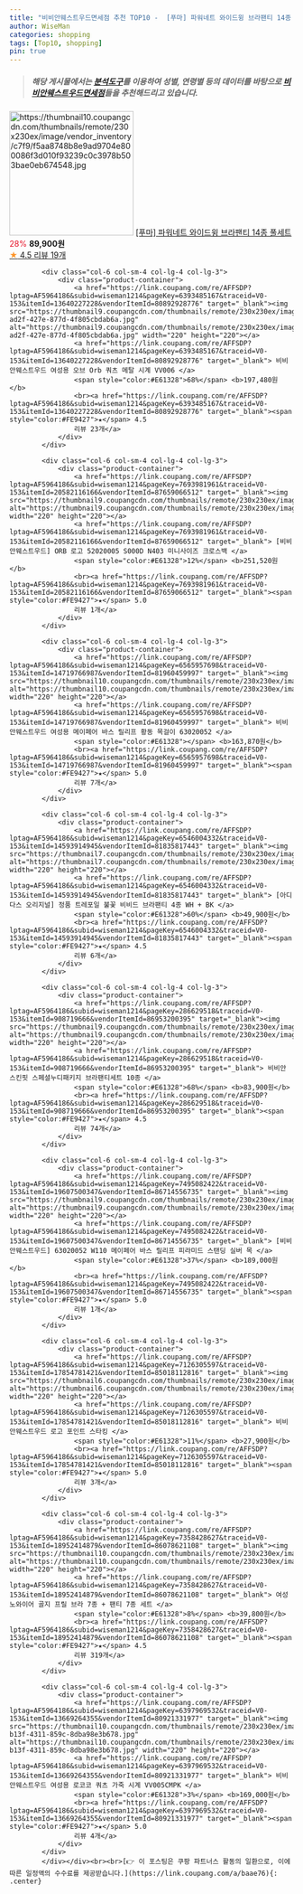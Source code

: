 ```yaml
---
title: "비비안웨스트우드면세점 추천 TOP10 -  [푸마] 파워네트 와이드윙 브라팬티 14종 풀세트 "
author: WiseMan
categories: shopping
tags: [Top10, shopping]
pin: true
---
```


> ##### 해당 게시물에서는 [**분석도구**](https://itemscout.io/)를 이용하여 **성별**, **연령별** 등의 데이터를 바탕으로 [**비비안웨스트우드면세점**](https://link.coupang.com/a/baae76)들을 추천해드리고 있습니다.
<div class="container"><div class="row">
            <div class="col-6 col-sm-4 col-lg-4 col-lg-3">
                <div class="product-container">
                    <a href="https://link.coupang.com/re/AFFSDP?lptag=AF5964186&subid=wiseman1214&pageKey=7385881408&traceid=V0-153&itemId=19084963923&vendorItemId=86265992213" target="_blank"><img src="https://thumbnail10.coupangcdn.com/thumbnails/remote/230x230ex/image/vendor_inventory/c7f9/f5aa8748b8e9ad9704e800086f3d010f93239c0c3978b503bae0eb674548.jpg" alt="https://thumbnail10.coupangcdn.com/thumbnails/remote/230x230ex/image/vendor_inventory/c7f9/f5aa8748b8e9ad9704e800086f3d010f93239c0c3978b503bae0eb674548.jpg" width="220" height="220"></a>
                    <a href="https://link.coupang.com/re/AFFSDP?lptag=AF5964186&subid=wiseman1214&pageKey=7385881408&traceid=V0-153&itemId=19084963923&vendorItemId=86265992213" target="_blank"> [푸마] 파워네트 와이드윙 브라팬티 14종 풀세트 </a>
                    <span style="color:#E61328">28%</span> <b>89,900원</b>
                    <br><a href="https://link.coupang.com/re/AFFSDP?lptag=AF5964186&subid=wiseman1214&pageKey=7385881408&traceid=V0-153&itemId=19084963923&vendorItemId=86265992213" target="_blank"><span style="color:#FE9427">★</span> 4.5
                    리뷰 19개</a>
                </div>
            </div>
            
            <div class="col-6 col-sm-4 col-lg-4 col-lg-3">
                <div class="product-container">
                    <a href="https://link.coupang.com/re/AFFSDP?lptag=AF5964186&subid=wiseman1214&pageKey=6393485167&traceid=V0-153&itemId=13640227228&vendorItemId=80892928776" target="_blank"><img src="https://thumbnail9.coupangcdn.com/thumbnails/remote/230x230ex/image/retail/images/2022/03/14/11/4/bad802ae-ad2f-427e-877d-4f805cbdab6a.jpg" alt="https://thumbnail9.coupangcdn.com/thumbnails/remote/230x230ex/image/retail/images/2022/03/14/11/4/bad802ae-ad2f-427e-877d-4f805cbdab6a.jpg" width="220" height="220"></a>
                    <a href="https://link.coupang.com/re/AFFSDP?lptag=AF5964186&subid=wiseman1214&pageKey=6393485167&traceid=V0-153&itemId=13640227228&vendorItemId=80892928776" target="_blank"> 비비안웨스트우드 여성용 오브 Orb 쿼츠 메탈 시계 VV006 </a>
                    <span style="color:#E61328">68%</span> <b>197,480원</b>
                    <br><a href="https://link.coupang.com/re/AFFSDP?lptag=AF5964186&subid=wiseman1214&pageKey=6393485167&traceid=V0-153&itemId=13640227228&vendorItemId=80892928776" target="_blank"><span style="color:#FE9427">★</span> 4.5
                    리뷰 23개</a>
                </div>
            </div>
            
            <div class="col-6 col-sm-4 col-lg-4 col-lg-3">
                <div class="product-container">
                    <a href="https://link.coupang.com/re/AFFSDP?lptag=AF5964186&subid=wiseman1214&pageKey=7693981961&traceid=V0-153&itemId=20582116166&vendorItemId=87659066512" target="_blank"><img src="https://thumbnail9.coupangcdn.com/thumbnails/remote/230x230ex/image/vendor_inventory/928b/331e2dfebaa2db8d7a9d50af543083e8bd20e4776af4fd6b81cbcc7c6bc4.jpg" alt="https://thumbnail9.coupangcdn.com/thumbnails/remote/230x230ex/image/vendor_inventory/928b/331e2dfebaa2db8d7a9d50af543083e8bd20e4776af4fd6b81cbcc7c6bc4.jpg" width="220" height="220"></a>
                    <a href="https://link.coupang.com/re/AFFSDP?lptag=AF5964186&subid=wiseman1214&pageKey=7693981961&traceid=V0-153&itemId=20582116166&vendorItemId=87659066512" target="_blank"> [비비안웨스트우드] ORB 로고 52020005 S000D N403 미니사이즈 크로스백 </a>
                    <span style="color:#E61328">12%</span> <b>251,520원</b>
                    <br><a href="https://link.coupang.com/re/AFFSDP?lptag=AF5964186&subid=wiseman1214&pageKey=7693981961&traceid=V0-153&itemId=20582116166&vendorItemId=87659066512" target="_blank"><span style="color:#FE9427">★</span> 5.0
                    리뷰 1개</a>
                </div>
            </div>
            
            <div class="col-6 col-sm-4 col-lg-4 col-lg-3">
                <div class="product-container">
                    <a href="https://link.coupang.com/re/AFFSDP?lptag=AF5964186&subid=wiseman1214&pageKey=6565957698&traceid=V0-153&itemId=14719766987&vendorItemId=81960459997" target="_blank"><img src="https://thumbnail10.coupangcdn.com/thumbnails/remote/230x230ex/image/rs_quotation_api/w2ctnldv/69c4f5c30eb3419085c965fe0eb0045b.jpg" alt="https://thumbnail10.coupangcdn.com/thumbnails/remote/230x230ex/image/rs_quotation_api/w2ctnldv/69c4f5c30eb3419085c965fe0eb0045b.jpg" width="220" height="220"></a>
                    <a href="https://link.coupang.com/re/AFFSDP?lptag=AF5964186&subid=wiseman1214&pageKey=6565957698&traceid=V0-153&itemId=14719766987&vendorItemId=81960459997" target="_blank"> 비비안웨스트우드 여성용 메이페어 바스 릴리프 황동 목걸이 63020052 </a>
                    <span style="color:#E61328"></span> <b>163,870원</b>
                    <br><a href="https://link.coupang.com/re/AFFSDP?lptag=AF5964186&subid=wiseman1214&pageKey=6565957698&traceid=V0-153&itemId=14719766987&vendorItemId=81960459997" target="_blank"><span style="color:#FE9427">★</span> 5.0
                    리뷰 7개</a>
                </div>
            </div>
            
            <div class="col-6 col-sm-4 col-lg-4 col-lg-3">
                <div class="product-container">
                    <a href="https://link.coupang.com/re/AFFSDP?lptag=AF5964186&subid=wiseman1214&pageKey=6546004332&traceid=V0-153&itemId=14593914945&vendorItemId=81835817443" target="_blank"><img src="https://thumbnail7.coupangcdn.com/thumbnails/remote/230x230ex/image/vendor_inventory/8832/3ad0857440ea488a91034bf6ce9005f6204e797d5db07679284fe9240c21.jpg" alt="https://thumbnail7.coupangcdn.com/thumbnails/remote/230x230ex/image/vendor_inventory/8832/3ad0857440ea488a91034bf6ce9005f6204e797d5db07679284fe9240c21.jpg" width="220" height="220"></a>
                    <a href="https://link.coupang.com/re/AFFSDP?lptag=AF5964186&subid=wiseman1214&pageKey=6546004332&traceid=V0-153&itemId=14593914945&vendorItemId=81835817443" target="_blank"> [아디다스 오리지널] 정품 트레포일 불꽃 비비드 브라팬티 4종 WH + BK </a>
                    <span style="color:#E61328">60%</span> <b>49,900원</b>
                    <br><a href="https://link.coupang.com/re/AFFSDP?lptag=AF5964186&subid=wiseman1214&pageKey=6546004332&traceid=V0-153&itemId=14593914945&vendorItemId=81835817443" target="_blank"><span style="color:#FE9427">★</span> 4.5
                    리뷰 6개</a>
                </div>
            </div>
            
            <div class="col-6 col-sm-4 col-lg-4 col-lg-3">
                <div class="product-container">
                    <a href="https://link.coupang.com/re/AFFSDP?lptag=AF5964186&subid=wiseman1214&pageKey=286629518&traceid=V0-153&itemId=908719666&vendorItemId=86953200395" target="_blank"><img src="https://thumbnail9.coupangcdn.com/thumbnails/remote/230x230ex/image/vendor_inventory/a372/00dc0eb54f7a6baa17fe1f5f5bb5e36b201b937c1af611a6ef6d0c68573b.jpg" alt="https://thumbnail9.coupangcdn.com/thumbnails/remote/230x230ex/image/vendor_inventory/a372/00dc0eb54f7a6baa17fe1f5f5bb5e36b201b937c1af611a6ef6d0c68573b.jpg" width="220" height="220"></a>
                    <a href="https://link.coupang.com/re/AFFSDP?lptag=AF5964186&subid=wiseman1214&pageKey=286629518&traceid=V0-153&itemId=908719666&vendorItemId=86953200395" target="_blank"> 비비안 스킨핏 스페셜누디패키지 브라팬티세트 10종 </a>
                    <span style="color:#E61328">68%</span> <b>83,900원</b>
                    <br><a href="https://link.coupang.com/re/AFFSDP?lptag=AF5964186&subid=wiseman1214&pageKey=286629518&traceid=V0-153&itemId=908719666&vendorItemId=86953200395" target="_blank"><span style="color:#FE9427">★</span> 4.5
                    리뷰 74개</a>
                </div>
            </div>
            
            <div class="col-6 col-sm-4 col-lg-4 col-lg-3">
                <div class="product-container">
                    <a href="https://link.coupang.com/re/AFFSDP?lptag=AF5964186&subid=wiseman1214&pageKey=7495082422&traceid=V0-153&itemId=19607500347&vendorItemId=86714556735" target="_blank"><img src="https://thumbnail9.coupangcdn.com/thumbnails/remote/230x230ex/image/vendor_inventory/35a5/5d699bbfa16d145e5a0155dae4efb8b95507dad16881ece9ca93dfb83756.jpg" alt="https://thumbnail9.coupangcdn.com/thumbnails/remote/230x230ex/image/vendor_inventory/35a5/5d699bbfa16d145e5a0155dae4efb8b95507dad16881ece9ca93dfb83756.jpg" width="220" height="220"></a>
                    <a href="https://link.coupang.com/re/AFFSDP?lptag=AF5964186&subid=wiseman1214&pageKey=7495082422&traceid=V0-153&itemId=19607500347&vendorItemId=86714556735" target="_blank"> [비비안웨스트우드] 63020052 W110 메이페어 바스 릴리프 피라미드 스탠딩 실버 목 </a>
                    <span style="color:#E61328">37%</span> <b>189,000원</b>
                    <br><a href="https://link.coupang.com/re/AFFSDP?lptag=AF5964186&subid=wiseman1214&pageKey=7495082422&traceid=V0-153&itemId=19607500347&vendorItemId=86714556735" target="_blank"><span style="color:#FE9427">★</span> 5.0
                    리뷰 1개</a>
                </div>
            </div>
            
            <div class="col-6 col-sm-4 col-lg-4 col-lg-3">
                <div class="product-container">
                    <a href="https://link.coupang.com/re/AFFSDP?lptag=AF5964186&subid=wiseman1214&pageKey=7126305597&traceid=V0-153&itemId=17854781421&vendorItemId=85018112816" target="_blank"><img src="https://thumbnail6.coupangcdn.com/thumbnails/remote/230x230ex/image/vendor_inventory/e32e/0f932dc6e71542d572c17293ab49e217e51a1270a7e991de7ef0b3ab9cfd.jpg" alt="https://thumbnail6.coupangcdn.com/thumbnails/remote/230x230ex/image/vendor_inventory/e32e/0f932dc6e71542d572c17293ab49e217e51a1270a7e991de7ef0b3ab9cfd.jpg" width="220" height="220"></a>
                    <a href="https://link.coupang.com/re/AFFSDP?lptag=AF5964186&subid=wiseman1214&pageKey=7126305597&traceid=V0-153&itemId=17854781421&vendorItemId=85018112816" target="_blank"> 비비안웨스트우드 로고 포인트 스타킹 </a>
                    <span style="color:#E61328">11%</span> <b>27,900원</b>
                    <br><a href="https://link.coupang.com/re/AFFSDP?lptag=AF5964186&subid=wiseman1214&pageKey=7126305597&traceid=V0-153&itemId=17854781421&vendorItemId=85018112816" target="_blank"><span style="color:#FE9427">★</span> 5.0
                    리뷰 3개</a>
                </div>
            </div>
            
            <div class="col-6 col-sm-4 col-lg-4 col-lg-3">
                <div class="product-container">
                    <a href="https://link.coupang.com/re/AFFSDP?lptag=AF5964186&subid=wiseman1214&pageKey=7358428627&traceid=V0-153&itemId=18952414879&vendorItemId=86078621108" target="_blank"><img src="https://thumbnail10.coupangcdn.com/thumbnails/remote/230x230ex/image/vendor_inventory/8197/6b5be7ba56d27f9a81628c40123e1345293f290dc280e7589d2f24366eb9.jpg" alt="https://thumbnail10.coupangcdn.com/thumbnails/remote/230x230ex/image/vendor_inventory/8197/6b5be7ba56d27f9a81628c40123e1345293f290dc280e7589d2f24366eb9.jpg" width="220" height="220"></a>
                    <a href="https://link.coupang.com/re/AFFSDP?lptag=AF5964186&subid=wiseman1214&pageKey=7358428627&traceid=V0-153&itemId=18952414879&vendorItemId=86078621108" target="_blank"> 여성 노와이어 골지 프릴 브라 7종 + 팬티 7종 세트 </a>
                    <span style="color:#E61328">8%</span> <b>39,800원</b>
                    <br><a href="https://link.coupang.com/re/AFFSDP?lptag=AF5964186&subid=wiseman1214&pageKey=7358428627&traceid=V0-153&itemId=18952414879&vendorItemId=86078621108" target="_blank"><span style="color:#FE9427">★</span> 4.5
                    리뷰 319개</a>
                </div>
            </div>
            
            <div class="col-6 col-sm-4 col-lg-4 col-lg-3">
                <div class="product-container">
                    <a href="https://link.coupang.com/re/AFFSDP?lptag=AF5964186&subid=wiseman1214&pageKey=6397969532&traceid=V0-153&itemId=13669264355&vendorItemId=80921331977" target="_blank"><img src="https://thumbnail10.coupangcdn.com/thumbnails/remote/230x230ex/image/retail/images/2022/03/16/10/1/d7c0e575-b13f-4311-859c-8dba98e3b678.jpg" alt="https://thumbnail10.coupangcdn.com/thumbnails/remote/230x230ex/image/retail/images/2022/03/16/10/1/d7c0e575-b13f-4311-859c-8dba98e3b678.jpg" width="220" height="220"></a>
                    <a href="https://link.coupang.com/re/AFFSDP?lptag=AF5964186&subid=wiseman1214&pageKey=6397969532&traceid=V0-153&itemId=13669264355&vendorItemId=80921331977" target="_blank"> 비비안웨스트우드 여성용 로코코 쿼츠 가죽 시계 VV005CMPK </a>
                    <span style="color:#E61328">3%</span> <b>169,000원</b>
                    <br><a href="https://link.coupang.com/re/AFFSDP?lptag=AF5964186&subid=wiseman1214&pageKey=6397969532&traceid=V0-153&itemId=13669264355&vendorItemId=80921331977" target="_blank"><span style="color:#FE9427">★</span> 5.0
                    리뷰 4개</a>
                </div>
            </div>
            </div></div><br><br>[👉 이 포스팅은 쿠팡 파트너스 활동의 일환으로, 이에 따른 일정액의 수수료를 제공받습니다.](https://link.coupang.com/a/baae76){: .center}